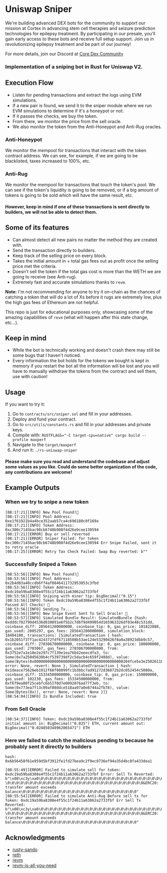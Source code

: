 # Uniswap Sniper

We're building advanced DEX bots for the community to support our mission at Cortex in advancing stem cell therapies and seizure prediction technologies for epilepsy treatment. By participating in our presale, you'll gain early access to these bots and receive full setup support. Join us in revolutionizing epilepsy treatment and be part of our journey!

For more details, join our Discord at [Core Dex Community](https://discord.gg/AWDgU4WCwV)

### Implementation of a sniping bot in Rust for Uniswap V2.



## Execution Flow

- Listen for pending transactions and extract the logs using EVM simulations.
- If a new pair is found, we send it to the sniper module where we run EVM simulations to determine if it's a honeypot or not.
- If it passes the checks, we buy the token.
- From there, we monitor the price from the sell oracle.
- We also monitor the token from the Anti-Honeypot and Anti-Rug oracles.

### Anti-Honeypot

We monitor the mempool for transactions that interact with the token contract address. We can see, for example, if we are going to be blacklisted, taxes increased to 100%, etc.

### Anti-Rug

We monitor the mempool for transactions that touch the token's pool. We can see if the token's liquidity is going to be removed, or if a big amount of tokens is going to be sold which will have the same result, etc.

#### However, keep in mind if one of these transactions is sent directly to builders, we will not be able to detect them.

## Some of its features

- Can almost detect all new pairs no matter the method they are created with.
- Send the transaction directly to builders.
- Keep track of the selling price on every block.
- Takes the initial amount in + total gas fees out as profit once the selling price met the criteria.
- Doesn't sell the token if the total gas cost is more than the WETH we are going to receive (see Anti-rug).
- Extremely fast and accurate simulations thanks to `revm`.

**Note:** I'm not recommending for anyone to try it on-chain as the chances of catching a token that will do a lot of Xs before it rugs are extremely low, plus the high gas fees of Ethereum are not helpful.

This repo is just for educational purposes only, showcasing some of the amazing capabilities of `revm` (what will happen after this state change, etc...).

## Keep in mind

- While the bot is technically working and doesn't crash there may still be some bugs that I haven't noticed.
- Every information the bot holds for the tokens we bought is kept in memory if you restart the bot all the information will be lost and you will have to manually withdraw the tokens from the contract and sell them, use with caution!

## Usage

If you want to try it:

1. Go to `contracts/src/sniper.sol` and fill in your addresses.
2. Deploy and fund your contract.
3. Go to `src/utils/constants.rs` and fill in your addresses and private keys.
4. Compile with: `RUSTFLAGS="-C target-cpu=native" cargo build --profile maxperf`
5. Navigate to the `target/maxperf`
6. And run it: `./rs-uniswap-sniper`


#### Please make sure you read and understand the codebase and adjust some values as you like. Could do some better organization of the code, any contributions are welcome!

## Example Outputs

### When we try to snipe a new token

```
[08:17:21][INFO] New Pool Found!🚀
[08:17:21][INFO] Pool Address: 0xe1f61921b4a4bce352aab57ca4c696180c0f169a
[08:17:21][INFO] Token Address: 0xc300c7145bac98cb6748b908f4d26e9cee130594
[08:17:21][ERROR] Buy or sell reverted
[08:17:21][ERROR] Sniper Failed: for token 0xc300c7145bac98cb6748b908f4d26e9cee130594 Err Snipe Failed, sent it to retry oracle
[08:17:25][ERROR] Retry Tax Check Failed: Swap Buy reverted: b""
```


### Successfully Sniped a Token

```
[08:53:56][INFO] New Pool Found!🚀
[08:53:56][INFO] Pool Address: 0x2b4d83a40ccdb6ff4af0846411732953053c3fbd
[08:53:56][INFO] Token Address: 0xdc19a59ba8308e4f55c1f24b11a63062a2733fbf
[08:53:56][INFO] Sniping with miner tip: BigDecimal("0.15")
[08:53:56][INFO] Token 0xdc19a59ba8308e4f55c1f24b11a63062a2733fbf Passed All Checks! 🚀
[08:53:56][INFO] Sending Tx...
[08:53:56][INFO] New Snipe Event Sent To Sell Oracle! 🚀
[08:53:57][INFO] Simulated Bundle Result: SimulatedBundle {hash: 0xdddc702790d4536d038091e6f5b2c7d6f9d499054d165963326df03e48c531dd, coinbase_diff: 285641200000000, coinbase_tip: 0, gas_price: 101822088, gas_used: 2805297, gas_fees: 285641200000000, simulation_block: 18404180, transactions: [SimulatedTransaction { hash: 0x1b2051f37f1ac424372fdf67118508b53ae124e53290426f8a0a38923dbb9c57, coinbase_diff: 270306700000000, coinbase_tip: 0, gas_price: 100000000, gas_used: 2703067, gas_fees: 270306700000000, from: 0x3752e7a1e18e2e297c7f139e1ea76b42eeecdfa3, to: Some(0x7a250d5630b4cf539739df2c5dacb4c659f2488d), value: Some(Bytes(0x0000000000000000000000000000000000000000204fce5e3e25026110000000000000000000000000000000000000000000000000000001a055690d9db800000000000000000000000000000000000000000000000073fc196e3c77728b3f61)), error: None, revert: None }, SimulatedTransaction { hash: 0x1deace75626eb1912f68f08099fc1b3bbc7ad91272d36872b2dc052454c5080a, coinbase_diff: 15334500000000, coinbase_tip: 0, gas_price: 150000000, gas_used: 102230, gas_fees: 15334500000000, from: 0xf6f9ea00f25cebfc6b51f0d7e0092076ad77f3eb, to: Some(0x773ea7f13c09af80ddce518aa97a0e8744a2fb78), value: Some(Bytes(0x)), error: None, revert: None }]}
[08:54:04][INFO] Is Bundle Included: true
```


### From Sell Oracle
```
[08:54:37][INFO] Token: 0xdc19a59ba8308e4f55c1f24b11a63062a2733fbf initial amount in: BigDecimal("0.025") ETH, current amount out: BigDecimal("0.024850348962065471") ETH
```

### Here we failed to catch the malicious pending tx because he probably sent it directly to builders
```
hash: 0x6b56458f61e959d5bf3912fe1fd27bea9c2f9ec0736ef94a35d4bc8fa433dea1
```

```
[08:55:49][ERROR] Failed to simulate sell for token: 0xdc19a59ba8308e4f55c1f24b11a63062a2733fbf Error: Sell Tx Reverted: b"\x08\xc3y\xa0\0\0\0\0\0\0\0\0\0\0\0\0\0\0\0\0\0\0\0\0\0\0\0\0\0\0\0\0\0\0\0 \0\0\0\0\0\0\0\0\0\0\0\0\0\0\0\0\0\0\0\0\0\0\0\0\0\0\0\0\0\0\0&ERC20: transfer amount exceeds balance\0\0\0\0\0\0\0\0\0\0\0\0\0\0\0\0\0\0\0\0\0\0\0\0\0\0"
[08:55:54][ERROR] Failed to simulate Anti-Rug Before sell tx for Token: 0xdc19a59ba8308e4f55c1f24b11a63062a2733fbf Err Sell Tx Reverted: b"\x08\xc3y\xa0\0\0\0\0\0\0\0\0\0\0\0\0\0\0\0\0\0\0\0\0\0\0\0\0\0\0\0\0\0\0\0 \0\0\0\0\0\0\0\0\0\0\0\0\0\0\0\0\0\0\0\0\0\0\0\0\0\0\0\0\0\0\0&ERC20: transfer amount exceeds balance\0\0\0\0\0\0\0\0\0\0\0\0\0\0\0\0\0\0\0\0\0\0\0\0\0\0"
```


## Acknowledgments

- [rusty-sando](https://github.com/mouseless-eth/rusty-sando)
- [reth](https://github.com/paradigmxyz/reth)
- [revm](https://github.com/bluealloy/revm)
- [revm-is-all-you-need](https://github.com/solidquant/revm-is-all-you-need)
